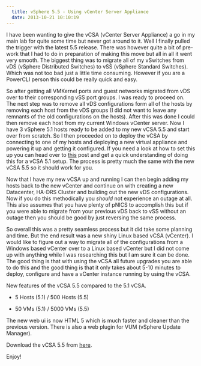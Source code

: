 ```yaml
---
  title: vSphere 5.5 - Using vCenter Server Appliance
  date: 2013-10-21 10:10:19
---
```


I have been wanting to give the vCSA (vCenter Server Appliance) a go in
my main lab for quite some time but never got around to it. Well I
finally pulled the trigger with the latest 5.5 release. There was
however quite a bit of pre-work that I had to do in preparation of
making this move but all in all it went very smooth. The biggest thing
was to migrate all of my vSwitches from vDS (vSphere Distributed
Switches) to vSS (vSphere Standard Switches). Which was not too bad just
a little time consuming. However if you are a PowerCLI person this could
be really quick and easy.

So after getting all VMKernel ports and guest networks migrated from vDS
over to their corresponding vSS port groups. I was ready to proceed on.
The next step was to remove all vDS configurations form all of the hosts
by removing each host from the vDS groups (I did not want to leave any
remnants of the old configurations on the hosts). After this was done I
could then remove each host from my current Windows vCenter server. Now
I have 3 vSphere 5.1 hosts ready to be added to my new vCSA 5.5 and
start over from scratch. So I then proceeded on to deploy the vCSA by
connecting to one of my hosts and deploying a new virtual appliance and
powering it up and getting it configured. If you need a look at how to
set this up you can head over to
[this](http://everythingshouldbevirtual.com/deploying-vmware-vcenter-server-appliance-5-1 "http\://everythingshouldbevirtual.com/deploying-vmware-vcenter-server-appliance-5-1")
post and get a quick understanding of doing this for a vCSA 5.1 setup.
The process is pretty much the same with the new vCSA 5.5 so it should
work for you.

Now that I have my new vCSA up and running I can then begin adding my
hosts back to the new vCenter and continue on with creating a new
Datacenter, HA-DRS Cluster and building out the new vDS configurations.
Now if you do this methodically you _should_ not experience an outage at
all. This also assumes that you have plenty of pNICS to accomplish this
but if you were able to migrate from your previous vDS back to vSS
without an outage then you should be good by just reversing the same
process.

So overall this was a pretty seamless process but it did take some
planning and time. But the end result was a new shiny Linux based vCSA
(vCenter). I would like to figure out a way to migrate all of the
configurations from a Windows based vCenter over to a Linux based
vCenter but I did not come up with anything while I was researching this
but I am sure it can be done. The good thing is that with using the vCSA
all future upgrades you are able to do this and the good thing is that
it only takes about 5-10 minutes to deploy, configure and have a vCenter
instance running by using the vCSA.

New features of the vCSA 5.5 compared to the 5.1 vCSA.

-   5 Hosts (5.1) / 500 Hosts (5.5)

-   50 VMs (5.1) / 5000 VMs (5.5)

The new web ui is now HTML 5 which is much faster and cleaner than the
previous version. There is also a web plugin for VUM (vSphere Update
Manager).

Download the vCSA 5.5 from
[here](https://my.vmware.com/group/vmware/details?downloadGroup=VC550&productId=353&rPId=4283 "https\://my.vmware.com/group/vmware/details?downloadGroup=VC550&productId=353&rPId=4283").

Enjoy!
